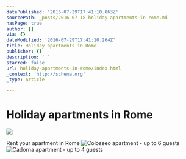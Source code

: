 ```yaml
---
datePublished: '2016-07-29T17:41:10.863Z'
sourcePath: _posts/2016-07-18-holiday-apartments-in-rome.md
hasPage: true
author: []
via: {}
dateModified: '2016-07-29T17:41:10.264Z'
title: Holiday apartments in Rome
publisher: {}
description: ' '
starred: false
url: holiday-apartments-in-rome/index.html
_context: 'http://schema.org'
_type: Article

---
```

# Holiday apartments in Rome
![ ](https://the-grid-user-content.s3-us-west-2.amazonaws.com/692c7622-3d48-454f-a03e-f8ee91c39a59.jpg)

Rent your apartment in Rome
![Colosseo apartment - up to 6 guests](https://the-grid-user-content.s3-us-west-2.amazonaws.com/773f92e5-adcf-4d84-a177-efb4cd4507a5.jpg)
![Cadorna apartment - up to 4 guests](https://the-grid-user-content.s3-us-west-2.amazonaws.com/c5b0b34e-2c6c-4d9f-acd4-9389c7850800.jpg)
